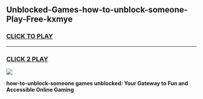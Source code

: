 
## Unblocked-Games-how-to-unblock-someone-Play-Free-kxmye
<h3>
<a href="https://premium76.site?title=how-to-unblock-someone&ref=23A">CLICK TO PLAY</a></h3>
<hr>

<h3>
<a href="https://premium76.site?title=how-to-unblock-someone&ref=23A">CLICK 2 PLAY</a>
  
</h3>

<a href="https://premium76.site?title=how-to-unblock-someone&ref=23A"><img src="https://clearcache.store/games.png"></a>


**how-to-unblock-someone games unblocked: Your Gateway to Fun and Accessible Online Gaming**

